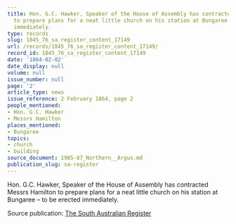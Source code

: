 ```yaml
---
title: Hon. G.C. Hawker, Speaker of the House of Assembly has contracted Messrs Hamilton
  to prepare plans for a neat little church on his station at Bungaree – to be erected
  immediately.
type: records
slug: 1845_76_sa_register_content_17149
url: /records/1845_76_sa_register_content_17149/
record_id: 1845_76_sa_register_content_17149
date: '1864-02-02'
date_display: null
volume: null
issue_number: null
page: '2'
article_type: news
issue_reference: 2 February 1864, page 2
people_mentioned:
- Hon. G.C. Hawker
- Messrs Hamilton
places_mentioned:
- Bungaree
topics:
- church
- building
source_document: 1985-87_Northern__Argus.md
publication_slug: sa-register
---
```


Hon. G.C. Hawker, Speaker of the House of Assembly has contracted Messrs Hamilton to prepare plans for a neat little church on his station at Bungaree – to be erected immediately.

Source publication: [The South Australian Register](/publications/sa-register/)
